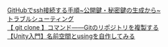 [GitHubでssh接続する手順~公開鍵・秘密鍵の生成から~](https://qiita.com/shizuma/items/2b2f873a0034839e47ce)  
[トラブルシューティング](https://docs.unity3d.com/ja/2019.4/Manual/upm-errors.html)  
[【 git clone 】コマンド――Gitのリポジトリを複製する](https://atmarkit.itmedia.co.jp/ait/articles/2003/05/news006.html)  
[【Unity入門】名前空間とusingを自作してみる](https://mogi0506.com/unity-namespace/)  
